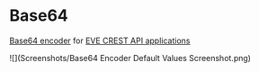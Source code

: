 # Base64
[Base64 encoder](https://eveonline-third-party-documentation.readthedocs.org/en/latest/sso/authentication/) for [EVE CREST API applications](https://developers.eveonline.com/applications)

![](Screenshots/Base64 Encoder Default Values Screenshot.png)
